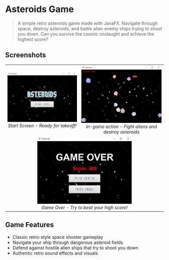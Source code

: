 # Asteroids Game

> A simple retro asteroids game made with JavaFX. Navigate through space, destroy asteroids, and battle alien enemy ships trying to shoot you down. Can you survive the cosmic onslaught and achieve the highest score?

## Screenshots

<div align="center">
  <table>
    <tr>
      <td align="center">
        <img src="src/main/resources/images/asteroids-menu.png" width="300" alt="Game Start Screen">
        <br>
        <em>Start Screen - Ready for takeoff!</em>
      </td>
      <td align="center">
        <img src="src/main/resources/images/asteroids-game.png" width="300" alt="Action Gameplay">
        <br>
        <em>In-game action - Fight aliens and destroy asteroids</em>
      </td>
    </tr>
    <tr>
      <td align="center" colspan="2">
        <img src="src/main/resources/images/asteroids-game-over.png" width="300" alt="Game Over Screen">
        <br>
        <em>Game Over - Try to beat your high score!</em>
      </td>
    </tr>
  </table>
</div>

## Game Features

- Classic retro-style space shooter gameplay
- Navigate your ship through dangerous asteroid fields
- Defend against hostile alien ships that try to shoot you down
- Authentic retro sound effects and visuals
